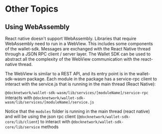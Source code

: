# Other Topics

## Using WebAssembly

React native doesn't support WebAssembly. Libraries that require WebAssembly need to run in a WebView. This includes some components of the wallet-sdk. Messages are exchanged with the React Native thread through a JSON RPC client / server layer. The Wallet SDK can be used to abstract all the complexity of the WebView communication with the react-native thread.

The WebView is similar to a REST API, and its entry point is in the wallet-sdk-wasm package. Each module in the package has a service-rpc client to interact with the service.js that is running in the main thread (React Native):

`@docknetwork/wallet-sdk-wasm/lib/services/[moduleName]/service-rpc`
interacts with
`@docknetwork/wallet-sdk-wasm/lib/services/[moduleName]/service.js`

Notice that the `modules` folder is running in the main thread (react native) and will be using the json rpc client (`@docknetwork/wallet-sdk-core/lib/client`) to interact with `@docknetwork/wallet-sdk-core/lib/service` methods


